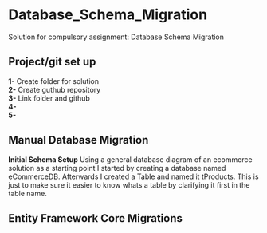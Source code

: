 # Database_Schema_Migration
Solution for compulsory assignment: Database Schema Migration </br>
## Project/git set up </br>
__1-__ Create folder for solution </br>
__2-__ Create guthub repository </br>
__3-__ Link folder and github</br>
__4-__   </br>
__5-__ </br>
 
## Manual Database Migration
__Initial Schema Setup__
Using a general database diagram of an ecommerce solution as a starting point I started by creating a database named eCommerceDB.
Afterwards I created a Table and named it tProducts.
This is just to make sure it easier to know whats a table by clarifying it first in the table name. 




## Entity Framework Core Migrations

